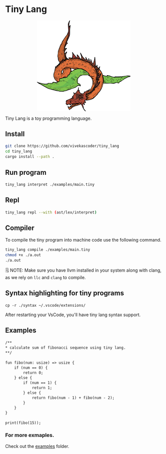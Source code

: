 # Tiny Lang

<div style="display: flex; align-items: center; justify-content: center;">
    <img src="./docs/logo.webp" width="300">
</div>

Tiny Lang is a toy programming language.

## Install

```bash
git clone https://github.com/vivekascoder/tiny_lang
cd tiny_lang
cargo install --path .
```

## Run program

```bash
tiny_lang interpret ./examples/main.tiny
```

## Repl

```bash
tiny_lang repl --with (ast/lex/interpret)
```

## Compiler

To compile the tiny program into machine code use the following command.

```bash
tiny_lang compile ./examples/main.tiny
chmod +x ./a.out
./a.out
```

🗒️ NOTE: Make sure you have llvm installed in your system along with clang, as we rely on `llc` and `clang` to compile.

## Syntax highlighting for tiny programs

```
cp -r ./syntax ~/.vscode/extensions/
```

After restarting your VsCode, you'll have tiny lang syntax support.

## Examples

```
/**
* calculate sum of fibonacci sequence using tiny lang.
**/

fun fibo(num: usize) => usize {
    if (num == 0) {
        return 0;
    } else {
        if (num == 1) {
            return 1;
        } else {
            return fibo(num - 1) + fibo(num - 2);
        }
    }
}

print(fibo(15));
```

### For more exmaples.

Check out the [examples](./examples/) folder.
